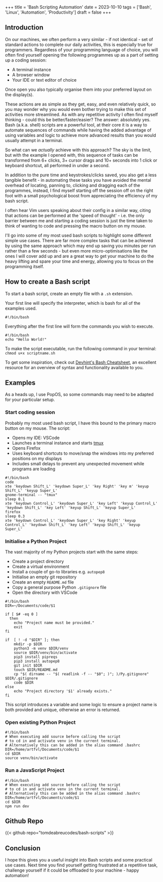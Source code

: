 +++
title = 'Bash Scripting Automation'
date = 2023-10-10
tags = ['Bash', 'Linux', 'Automation', 'Productivity']
draft = false
+++

## Introduction
On our machines, we often perform a very similar - if not identical - set of standard actions to complete our daily activities, this is especially true for programmers. Regardless of your programming language of choice, you will often find yourself opening the following programmes up as a part of setting up a coding session:
- A terminal instance
- A browser window
- Your IDE or text editor of choice

Once open you also typically organise them into your preferred layout on the display(s).

These actions are as simple as they get, easy, and even relatively quick, so you may wonder why you would even bother trying to make this set of activities more streamlined. As with any repetitive activity I often find myself thinking - could this be better/faster/easier? The answer: absolutely yes. Bash (a.k.a. shell) scripts are a powerful tool, at their core it is a way to automate sequences of commands while having the added advantage of using variables and logic to achieve more advanced results than you would usually attempt in a terminal. 

So what can we *actually* achieve with this approach? The sky is the limit, but with the example I opened with, this sequence of tasks can be transformed from 6+ clicks, 3+ cursor drags and 10+ seconds into 1 click or keyboard shortcut, all performed in under a second. 

In addition to the pure time and keystrokes/clicks saved, you also get a less tangible benefit - in automating these tasks you have avoided the mental overhead of locating, panning to, clicking and dragging each of the programmes, instead, I find myself starting off the session off on the right foot with a small psychological boost from appreciating the efficiency of my bash script. 

I often hear Vim users speaking about their config in a similar way, citing that actions can be performed at the 'speed of thought' - i.e. the only barrier between me and starting a coding session is just the time taken to think of wanting to code and pressing the macro button on my mouse.

I'll go into some of my most used bash scripts to highlight some different simple use cases. There are far more complex tasks that can be achieved by using the same approach which may end up saving you minutes per run rather than a few seconds - but even more micro-optimisations like the ones I will cover add up and are a great way to get your machine to do the heavy lifting and spare your time and energy, allowing you to focus on the programming itself.

## How to create a Bash script
To start a bash script, create an empty file with a `.sh` extension.

Your first line will specify the interpreter, which is bash for all of the examples used.

`#!/bin/bash`

Everything after the first line will form the commands you wish to execute.

```Shell
#!/bin/bash
echo "Hello World!"
```
To make the script executable, run the following command in your terminal: `chmod u+x scriptname.sh`

To get some inspiration, check out [Devhint's Bash Cheatsheet](https://devhints.io/bash), an excellent resource for an overview of syntax and functionality available to you.

## Examples
As a heads up, I use PopOS, so some commands may need to be adapted for your particular setup.
### Start coding session
Probably my most used bash script, I have this bound to the primary macro button on my mouse. The script:
- Opens my IDE: VSCode
- Launches a terminal instance and starts [tmux](https://github.com/tmux/tmux/wiki)
- Opens Firefox
- Uses keyboard shortcuts to move/snap the windows into my preferred positions on my displays
- Includes small delays to prevent any unexpected movement while programs are loading

```Shell
#!/bin/bash
code
xte 'keydown Shift_L' 'keydown Super_L' 'key Right' 'key m' 'keyup Shift_L' 'keyup Super_L' 
gnome-terminal -- "tmux"
sleep 0.1
xte 'keydown Control_L' 'keydown Super_L' 'key Left' 'keyup Control_L' 'keydown Shift_L' 'key Left' 'keyup Shift_L' 'keyup Super_L'
firefox
sleep 0.3
xte 'keydown Control_L' 'keydown Super_L' 'key Right' 'keyup Control_L' 'keydown Shift_L' 'key Left' 'keyup Shift_L' 'keyup Super_L' 
```

### Initialise a Python Project
The vast majority of my Python projects start with the same steps:
- Create a project directory
- Create a virtual environment
- Install a couple of go-to libraries e.g. `autopep8`
- Initialise an empty git repository
- Create an empty `README.md` file
- Copy a general purpose Python `.gitignore` file
- Open the directory with VSCode

```Shell
#!/bin/bash
DIR=~/Documents/code/$1

if [ $# -eq 0 ]
  then
    echo "Project name must be provided."
    exit
fi

if  [ ! -d "$DIR" ]; then
    mkdir -p $DIR
    python3 -m venv $DIR/venv
    source $DIR/venv/bin/activate
    pip3 install pipreqs
    pip3 install autopep8
    git init $DIR
    touch $DIR/README.md
    cp "$( dirname -- "$( readlink -f -- "$0"; )"; )/Py.gitignore" $DIR/.gitignore
    code $DIR
else
    echo "Project directory '$1' already exists."
fi
```
This script introduces a variable and some logic to ensure a project name is both provided and unique, otherwise an error is returned.

### Open existing Python Project
```Shell
#!/bin/bash
# When executing add source before calling the script
# to cd in and activate venv in the current terminal.
# Alternatively this can be added in the alias command .bashrc
DIR=/home/artfvl/Documents/code/$1
cd $DIR
source venv/bin/activate
```

### Run a JavaScript Project
```Shell
#!/bin/bash
# When executing add source before calling the script
# to cd in and activate venv in the current terminal.
# Alternatively this can be added in the alias command .bashrc
DIR=/home/artfvl/Documents/code/$1
cd $DIR
npm run dev
```
## Github Repo
{{< github repo="tomdeabreucodes/bash-scripts" >}}

## Conclusion
I hope this gives you a useful insight into Bash scripts and some practical use cases. Next time you find yourself getting frustrated at a repetitive task, challenge yourself if it could be offloaded to your machine - happy automation!